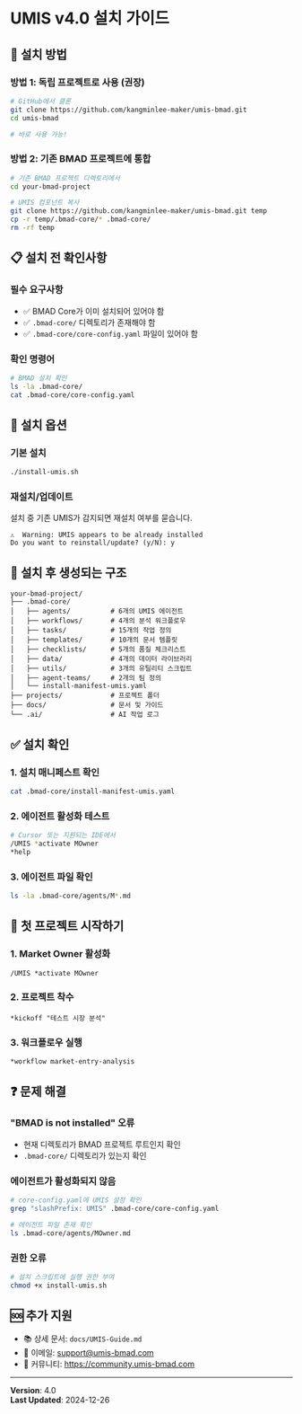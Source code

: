 # UMIS v4.0 설치 가이드

## 🚀 설치 방법

### 방법 1: 독립 프로젝트로 사용 (권장)
```bash
# GitHub에서 클론
git clone https://github.com/kangminlee-maker/umis-bmad.git
cd umis-bmad

# 바로 사용 가능!
```

### 방법 2: 기존 BMAD 프로젝트에 통합
```bash
# 기존 BMAD 프로젝트 디렉토리에서
cd your-bmad-project

# UMIS 컴포넌트 복사
git clone https://github.com/kangminlee-maker/umis-bmad.git temp
cp -r temp/.bmad-core/* .bmad-core/
rm -rf temp
```

## 📋 설치 전 확인사항

### 필수 요구사항
- ✅ BMAD Core가 이미 설치되어 있어야 함
- ✅ `.bmad-core/` 디렉토리가 존재해야 함
- ✅ `.bmad-core/core-config.yaml` 파일이 있어야 함

### 확인 명령어
```bash
# BMAD 설치 확인
ls -la .bmad-core/
cat .bmad-core/core-config.yaml
```

## 🔧 설치 옵션

### 기본 설치
```bash
./install-umis.sh
```

### 재설치/업데이트
설치 중 기존 UMIS가 감지되면 재설치 여부를 묻습니다.
```
⚠️  Warning: UMIS appears to be already installed
Do you want to reinstall/update? (y/N): y
```

## 📁 설치 후 생성되는 구조

```
your-bmad-project/
├── .bmad-core/
│   ├── agents/          # 6개의 UMIS 에이전트
│   ├── workflows/       # 4개의 분석 워크플로우
│   ├── tasks/           # 15개의 작업 정의
│   ├── templates/       # 10개의 문서 템플릿
│   ├── checklists/      # 5개의 품질 체크리스트
│   ├── data/            # 4개의 데이터 라이브러리
│   ├── utils/           # 3개의 유틸리티 스크립트
│   ├── agent-teams/     # 2개의 팀 정의
│   └── install-manifest-umis.yaml
├── projects/            # 프로젝트 폴더
├── docs/                # 문서 및 가이드
└── .ai/                 # AI 작업 로그
```

## ✅ 설치 확인

### 1. 설치 매니페스트 확인
```bash
cat .bmad-core/install-manifest-umis.yaml
```

### 2. 에이전트 활성화 테스트
```bash
# Cursor 또는 지원되는 IDE에서
/UMIS *activate MOwner
*help
```

### 3. 에이전트 파일 확인
```bash
ls -la .bmad-core/agents/M*.md
```

## 🎯 첫 프로젝트 시작하기

### 1. Market Owner 활성화
```
/UMIS *activate MOwner
```

### 2. 프로젝트 착수
```
*kickoff "테스트 시장 분석"
```

### 3. 워크플로우 실행
```
*workflow market-entry-analysis
```

## ❓ 문제 해결

### "BMAD is not installed" 오류
- 현재 디렉토리가 BMAD 프로젝트 루트인지 확인
- `.bmad-core/` 디렉토리가 있는지 확인

### 에이전트가 활성화되지 않음
```bash
# core-config.yaml에 UMIS 설정 확인
grep "slashPrefix: UMIS" .bmad-core/core-config.yaml

# 에이전트 파일 존재 확인
ls .bmad-core/agents/MOwner.md
```

### 권한 오류
```bash
# 설치 스크립트에 실행 권한 부여
chmod +x install-umis.sh
```

## 🆘 추가 지원

- 📚 상세 문서: `docs/UMIS-Guide.md`
- 📧 이메일: support@umis-bmad.com
- 💬 커뮤니티: https://community.umis-bmad.com

---

**Version**: 4.0  
**Last Updated**: 2024-12-26
